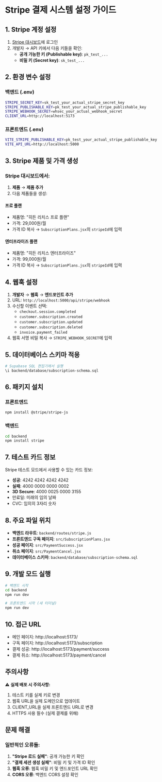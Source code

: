 # Stripe 결제 시스템 설정 가이드

## 1. Stripe 계정 설정

1. [Stripe 대시보드](https://dashboard.stripe.com/)에 로그인
2. 개발자 → API 키에서 다음 키들을 확인:
   - **공개 가능한 키 (Publishable key)**: `pk_test_...`
   - **비밀 키 (Secret key)**: `sk_test_...`

## 2. 환경 변수 설정

### 백엔드 (.env)
```bash
STRIPE_SECRET_KEY=sk_test_your_actual_stripe_secret_key
STRIPE_PUBLISHABLE_KEY=pk_test_your_actual_stripe_publishable_key
STRIPE_WEBHOOK_SECRET=whsec_your_actual_webhook_secret
CLIENT_URL=http://localhost:5173
```

### 프론트엔드 (.env)
```bash
VITE_STRIPE_PUBLISHABLE_KEY=pk_test_your_actual_stripe_publishable_key
VITE_API_URL=http://localhost:5000
```

## 3. Stripe 제품 및 가격 생성

### Stripe 대시보드에서:
1. **제품** → **제품 추가**
2. 다음 제품들을 생성:

#### 프로 플랜
- 제품명: "히든 리치스 프로 플랜"
- 가격: 29,000원/월
- 가격 ID 복사 → `SubscriptionPlans.jsx`의 `stripeId`에 입력

#### 엔터프라이즈 플랜
- 제품명: "히든 리치스 엔터프라이즈"
- 가격: 99,000원/월
- 가격 ID 복사 → `SubscriptionPlans.jsx`의 `stripeId`에 입력

## 4. 웹훅 설정

1. **개발자** → **웹훅** → **엔드포인트 추가**
2. URL: `http://localhost:5000/api/stripe/webhook`
3. 수신할 이벤트 선택:
   - `checkout.session.completed`
   - `customer.subscription.created`
   - `customer.subscription.updated`
   - `customer.subscription.deleted`
   - `invoice.payment_failed`
4. 웹훅 서명 비밀 복사 → `STRIPE_WEBHOOK_SECRET`에 입력

## 5. 데이터베이스 스키마 적용

```bash
# Supabase SQL 편집기에서 실행
\i backend/database/subscription-schema.sql
```

## 6. 패키지 설치

### 프론트엔드
```bash
npm install @stripe/stripe-js
```

### 백엔드
```bash
cd backend
npm install stripe
```

## 7. 테스트 카드 정보

Stripe 테스트 모드에서 사용할 수 있는 카드 정보:

- **성공**: 4242 4242 4242 4242
- **실패**: 4000 0000 0000 0002
- **3D Secure**: 4000 0025 0000 3155
- 만료일: 미래의 임의 날짜
- CVC: 임의의 3자리 숫자

## 8. 주요 파일 위치

- **백엔드 라우트**: `backend/routes/stripe.js`
- **프론트엔드 구독 페이지**: `src/SubscriptionPlans.jsx`
- **성공 페이지**: `src/PaymentSuccess.jsx`
- **취소 페이지**: `src/PaymentCancel.jsx`
- **데이터베이스 스키마**: `backend/database/subscription-schema.sql`

## 9. 개발 모드 실행

```bash
# 백엔드 시작
cd backend
npm run dev

# 프론트엔드 시작 (새 터미널)
npm run dev
```

## 10. 접근 URL

- 메인 페이지: http://localhost:5173/
- 구독 페이지: http://localhost:5173/subscription
- 결제 성공: http://localhost:5173/payment/success
- 결제 취소: http://localhost:5173/payment/cancel

## 주의사항

⚠️ **실제 배포 시 주의사항:**
1. 테스트 키를 실제 키로 변경
2. 웹훅 URL을 실제 도메인으로 업데이트
3. CLIENT_URL을 실제 프론트엔드 URL로 변경
4. HTTPS 사용 필수 (실제 결제를 위해)

## 문제 해결

### 일반적인 오류들:
1. **"Stripe 로드 실패"**: 공개 가능한 키 확인
2. **"결제 세션 생성 실패"**: 비밀 키 및 가격 ID 확인
3. **웹훅 오류**: 웹훅 비밀 키 및 엔드포인트 URL 확인
4. **CORS 오류**: 백엔드 CORS 설정 확인